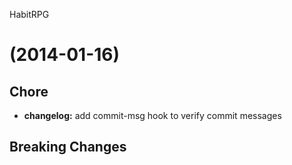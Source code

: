 <a name="">HabitRPG</a>
#  (2014-01-16)


## Chore

- **changelog:** add commit-msg hook to verify commit messages

## Breaking Changes


